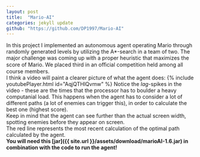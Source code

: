```yaml
---
layout: post
title:  "Mario-AI"
categories: jekyll update
github: "https://github.com/DP1997/Mario-AI"
---
```


In this project I implemented an autonomous agent operating Mario through randomly generated levels by utilizing the A*-search in a team of two. The major challenge was coming up with a proper heuristic that maximizes the score of Mario. We placed third in an oﬃcial competition held among all course members.<br>
I think a video will paint a clearer picture of what the agent does:
{% include youtubePlayer.html id="AqjQTHlQvmw" %}
Notice the *lag*-spikes in the video - these are the times that the processor has to boulder a heavy computanial load. This happens when the agent has to consider a lot of different paths (a lot of enemies can trigger this), in order to calculate the best one (highest score).<br>
Keep in mind that the agent can see further than the actual screen width, spotting enemies before they appear on screen.<br>
The red line represents the most recent calculation of the optimal path calculated by the agent.<br>
__You will need this [jar]({{ site.url }}/assets/download/marioAI-1.6.jar) in combination with the code to run the agent!__

